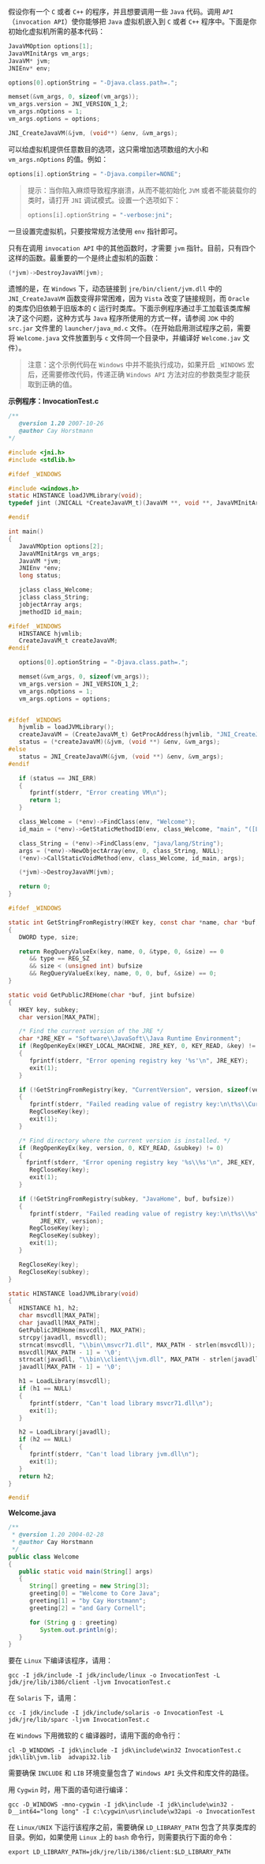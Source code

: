 假设你有一个 `C` 或者 `C++` 的程序，并且想要调用一些 `Java` 代码。调用 `API`（`invocation API`）使你能够把 `Java` 虚拟机嵌入到 `C` 或者 `C++` 程序中。下面是你初始化虚拟机所需的基本代码：

```c
JavaVMOption options[1];
JavaVMInitArgs vm_args;
JavaVM* jvm;
JNIEnv* env;

options[0].optionString = "-Djava.class.path=.";

memset(&vm_args, 0, sizeof(vm_args));
vm_args.version = JNI_VERSION_1_2;
vm_args.nOptions = 1;
vm_args.options = options;

JNI_CreateJavaVM(&jvm, (void**) &env, &vm_args);
```

可以给虚拟机提供任意数目的选项，这只需增加选项数组的大小和 `vm_args.nOptions` 的值。例如：

```c
options[i].optionString = "-Djava.compiler=NONE";
```

> 提示：当你陷入麻烦导致程序崩溃，从而不能初始化 `JVM` 或者不能装载你的类时，请打开 `JNI` 调试模式。设置一个选项如下：
>
> ```c
> options[i].optionString = "-verbose:jni";
> ```

一旦设置完虚拟机，只要按常规方法使用 `env` 指针即可。

只有在调用 `invocation API` 中的其他函数时，才需要 `jvm` 指针。目前，只有四个这样的函数。最重要的一个是终止虚拟机的函数：

```c
(*jvm)->DestroyJavaVM(jvm);
```

遗憾的是，在 `Windows` 下，动态链接到 `jre/bin/client/jvm.dll` 中的 `JNI_CreateJavaVM` 函数变得非常困难，因为 `Vista` 改变了链接规则，而 `Oracle` 的类库仍旧依赖于旧版本的 `C` 运行时类库。下面示例程序通过手工加载该类库解决了这个问题，这种方式与 `Java` 程序所使用的方式一样，请参阅 `JDK` 中的 `src.jar` 文件里的 `launcher/java_md.c` 文件。（在开始启用测试程序之前，需要将 `Welcome.java` 文件放置到与 `c` 文件同一个目录中，并编译好 `Welcome.jav` 文件）。

>注意：这个示例代码在 `Windows` 中并不能执行成功，如果开启 `_WINDOWS` 宏后，还需要修改代码，传递正确 `Windows API` 方法对应的参数类型才能获取到正确的值。

**示例程序：InvocationTest.c**

```c
/**
   @version 1.20 2007-10-26
   @author Cay Horstmann
*/

#include <jni.h>
#include <stdlib.h>

#ifdef _WINDOWS

#include <windows.h>
static HINSTANCE loadJVMLibrary(void);
typedef jint (JNICALL *CreateJavaVM_t)(JavaVM **, void **, JavaVMInitArgs *);

#endif

int main()
{  
   JavaVMOption options[2];
   JavaVMInitArgs vm_args;
   JavaVM *jvm;
   JNIEnv *env;
   long status;

   jclass class_Welcome;
   jclass class_String;
   jobjectArray args;
   jmethodID id_main;

#ifdef _WINDOWS
   HINSTANCE hjvmlib;
   CreateJavaVM_t createJavaVM;
#endif

   options[0].optionString = "-Djava.class.path=.";

   memset(&vm_args, 0, sizeof(vm_args));
   vm_args.version = JNI_VERSION_1_2;
   vm_args.nOptions = 1;
   vm_args.options = options;


#ifdef _WINDOWS   
   hjvmlib = loadJVMLibrary();
   createJavaVM = (CreateJavaVM_t) GetProcAddress(hjvmlib, "JNI_CreateJavaVM");
   status = (*createJavaVM)(&jvm, (void **) &env, &vm_args);
#else
   status = JNI_CreateJavaVM(&jvm, (void **) &env, &vm_args);
#endif

   if (status == JNI_ERR)
   {  
      fprintf(stderr, "Error creating VM\n");
      return 1;
   }

   class_Welcome = (*env)->FindClass(env, "Welcome");
   id_main = (*env)->GetStaticMethodID(env, class_Welcome, "main", "([Ljava/lang/String;)V");

   class_String = (*env)->FindClass(env, "java/lang/String");
   args = (*env)->NewObjectArray(env, 0, class_String, NULL);
   (*env)->CallStaticVoidMethod(env, class_Welcome, id_main, args);

   (*jvm)->DestroyJavaVM(jvm);

   return 0;
}

#ifdef _WINDOWS

static int GetStringFromRegistry(HKEY key, const char *name, char *buf, jint bufsize)
{
   DWORD type, size;

   return RegQueryValueEx(key, name, 0, &type, 0, &size) == 0
      && type == REG_SZ
      && size < (unsigned int) bufsize
      && RegQueryValueEx(key, name, 0, 0, buf, &size) == 0;
}

static void GetPublicJREHome(char *buf, jint bufsize)
{
   HKEY key, subkey;
   char version[MAX_PATH];

   /* Find the current version of the JRE */
   char *JRE_KEY = "Software\\JavaSoft\\Java Runtime Environment";
   if (RegOpenKeyEx(HKEY_LOCAL_MACHINE, JRE_KEY, 0, KEY_READ, &key) != 0) 
   {
      fprintf(stderr, "Error opening registry key '%s'\n", JRE_KEY);
      exit(1);
   }

   if (!GetStringFromRegistry(key, "CurrentVersion", version, sizeof(version))) 
   {
      fprintf(stderr, "Failed reading value of registry key:\n\t%s\\CurrentVersion\n", JRE_KEY);
      RegCloseKey(key);
      exit(1);
   }

   /* Find directory where the current version is installed. */
   if (RegOpenKeyEx(key, version, 0, KEY_READ, &subkey) != 0) 
   {
     fprintf(stderr, "Error opening registry key '%s\\%s'\n", JRE_KEY, version);
      RegCloseKey(key);
      exit(1);
   }

   if (!GetStringFromRegistry(subkey, "JavaHome", buf, bufsize)) 
   {
      fprintf(stderr, "Failed reading value of registry key:\n\t%s\\%s\\JavaHome\n", 
         JRE_KEY, version);
      RegCloseKey(key);
      RegCloseKey(subkey);
      exit(1);
   }

   RegCloseKey(key);
   RegCloseKey(subkey);
}

static HINSTANCE loadJVMLibrary(void)
{
   HINSTANCE h1, h2;
   char msvcdll[MAX_PATH];
   char javadll[MAX_PATH];
   GetPublicJREHome(msvcdll, MAX_PATH);   
   strcpy(javadll, msvcdll);
   strncat(msvcdll, "\\bin\\msvcr71.dll", MAX_PATH - strlen(msvcdll));
   msvcdll[MAX_PATH - 1] = '\0';
   strncat(javadll, "\\bin\\client\\jvm.dll", MAX_PATH - strlen(javadll));
   javadll[MAX_PATH - 1] = '\0';

   h1 = LoadLibrary(msvcdll);
   if (h1 == NULL)
   {
      fprintf(stderr, "Can't load library msvcr71.dll\n");
      exit(1);
   }

   h2 = LoadLibrary(javadll);
   if (h2 == NULL)
   {
      fprintf(stderr, "Can't load library jvm.dll\n");
      exit(1);
   }
   return h2;
}

#endif
```

**Welcome.java**

```java
/**
 * @version 1.20 2004-02-28
 * @author Cay Horstmann
 */
public class Welcome
{
   public static void main(String[] args)
   {
      String[] greeting = new String[3];
      greeting[0] = "Welcome to Core Java";
      greeting[1] = "by Cay Horstmann";
      greeting[2] = "and Gary Cornell";

      for (String g : greeting)
         System.out.println(g);
   }
}
```

要在 `Linux` 下编译该程序，请用：

```shell
gcc -I jdk/include -I jdk/include/linux -o InvocationTest -L jdk/jre/lib/i386/client -ljvm InvocationTest.c
```

在 `Solaris` 下，请用：

```shell
cc -I jdk/include -I jdk/include/solaris -o InvocationTest -L jdk/jre/lib/sparc -ljvm InvocationTest.c
```

在 `Windows` 下用微软的 `C` 编译器时，请用下面的命令行：

```shell
cl -D_WINDOWS -I jdk\include -I jdk\include\win32 InvocationTest.c jdk\lib\jvm.lib  advapi32.lib
```

需要确保 `INCLUDE` 和 `LIB` 环境变量包含了 `Windows API` 头文件和库文件的路径。

用 `Cygwin` 时，用下面的语句进行编译：

```shell
gcc -D_WINDOWS -mno-cygwin -I jdk\include -I jdk\include\win32 -D__int64="long long" -I c:\cygwin\usr\include\w32api -o InvocationTest
```

在 `Linux/UNIX` 下运行该程序之前，需要确保 `LD_LIBRARY_PATH` 包含了共享类库的目录。例如，如果使用 `Linux` 上的 `bash` 命令行，则需要执行下面的命令：

```shell
export LD_LIBRARY_PATH=jdk/jre/lib/i386/client:$LD_LIBRARY_PATH
```



